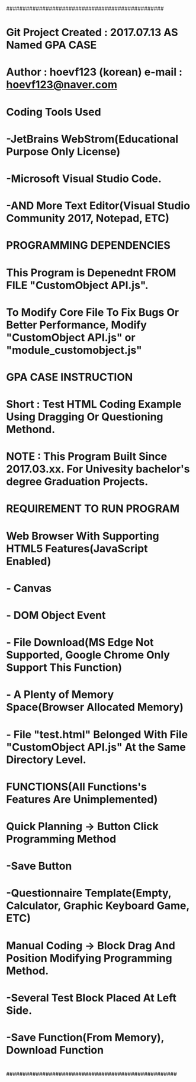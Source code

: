 ################################################
# Git Project Created : 2017.07.13 AS Named GPA CASE
# Author : hoevf123 (korean)		e-mail : hoevf123@naver.com
# 
# Coding Tools Used 
# 				-JetBrains WebStrom(Educational Purpose Only License)
#				-Microsoft Visual Studio Code.
# 				-AND More Text Editor(Visual Studio Community 2017, Notepad, ETC)
# 
# 
# PROGRAMMING DEPENDENCIES
# This Program is Depenednt FROM FILE "CustomObject API.js".
# To Modify Core File To Fix Bugs Or Better Performance, Modify "CustomObject API.js" or "module_customobject.js"
# 
# GPA CASE INSTRUCTION
# 
# Short : Test HTML Coding Example Using Dragging Or Questioning Methond.
# NOTE : This Program Built Since 2017.03.xx. For Univesity bachelor's degree Graduation Projects.
# 
# REQUIREMENT TO RUN PROGRAM
# Web Browser With Supporting HTML5 Features(JavaScript Enabled)
#				- Canvas
#				- DOM Object Event
#				- File Download(MS Edge Not Supported, Google Chrome Only Support This Function)
#				- A Plenty of Memory Space(Browser Allocated Memory)
# 				- File "test.html" Belonged With File "CustomObject API.js" At the Same Directory Level. 
# 
# 
# 
# 
# FUNCTIONS(All Functions's Features Are Unimplemented)
# Quick Planning -> Button Click Programming Method
# 				-Save Button
# 				-Questionnaire Template(Empty, Calculator, Graphic Keyboard Game, ETC)
# 				
# Manual Coding -> Block Drag And Position Modifying Programming Method.
# 				-Several Test Block Placed At  Left Side.
#				-Save Function(From Memory), Download Function
# 
# 
####################################################
